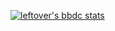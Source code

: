 [![leftover's bbdc stats](https://stat.leftover.cn/bbdc?userId=169585725&nickname=MyNameIsGod)](https://github.com/left0ver/github-bbdc-stat)

